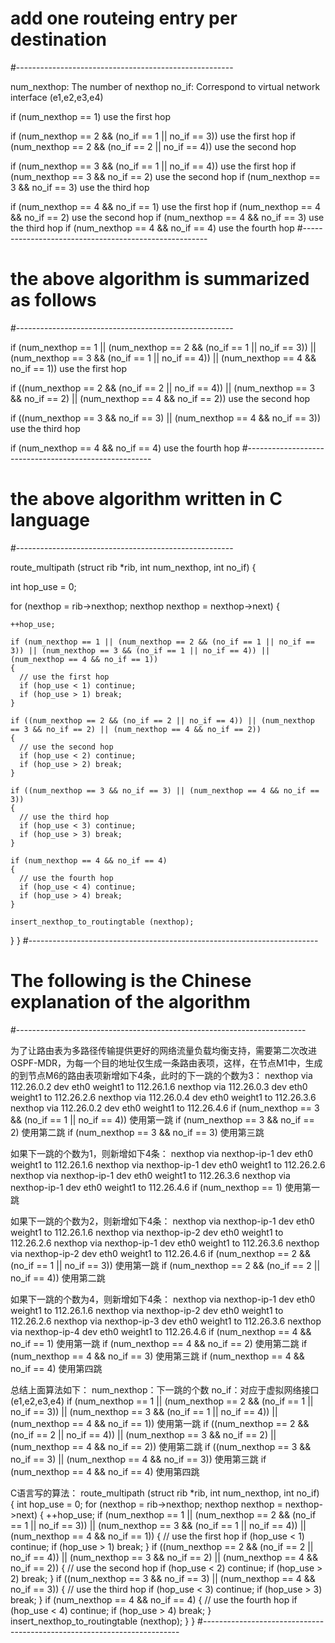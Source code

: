 
# add one routeing entry per destination
#------------------------------------------------------

num_nexthop:	The number of nexthop 
no_if:		Correspond to virtual network interface (e1,e2,e3,e4)

if (num_nexthop == 1) use the first hop

if (num_nexthop == 2 && (no_if == 1 || no_if == 3)) use the first hop
if (num_nexthop == 2 && (no_if == 2 || no_if == 4)) use the second hop

if (num_nexthop == 3 && (no_if == 1 || no_if == 4)) use the first hop
if (num_nexthop == 3 && no_if == 2) use the second hop
if (num_nexthop == 3 && no_if == 3) use the third hop

if (num_nexthop == 4 && no_if == 1) use the first hop
if (num_nexthop == 4 && no_if == 2) use the second hop
if (num_nexthop == 4 && no_if == 3) use the third hop
if (num_nexthop == 4 && no_if == 4) use the fourth hop
#------------------------------------------------------



# the above algorithm is summarized as follows 
#------------------------------------------------------

if (num_nexthop == 1 || (num_nexthop == 2 && (no_if == 1 || no_if == 3)) || (num_nexthop == 3 && (no_if == 1 || no_if == 4)) || (num_nexthop == 4 && no_if == 1)) use the first hop

if ((num_nexthop == 2 && (no_if == 2 || no_if == 4)) || (num_nexthop == 3 && no_if == 2) || (num_nexthop == 4 && no_if == 2)) use the second hop

if ((num_nexthop == 3 && no_if == 3) || (num_nexthop == 4 && no_if == 3)) use the third hop

if (num_nexthop == 4 && no_if == 4) use the fourth hop
#------------------------------------------------------

# the above algorithm written in C language
#------------------------------------------------------

route_multipath (struct rib *rib, int num_nexthop, int no_if)
{

  int hop_use = 0;

  for (nexthop = rib->nexthop; nexthop nexthop = nexthop->next)
  {

    ++hop_use;

    if (num_nexthop == 1 || (num_nexthop == 2 && (no_if == 1 || no_if == 3)) || (num_nexthop == 3 && (no_if == 1 || no_if == 4)) || (num_nexthop == 4 && no_if == 1))
    {
      // use the first hop
      if (hop_use < 1) continue;
      if (hop_use > 1) break;
    }

    if ((num_nexthop == 2 && (no_if == 2 || no_if == 4)) || (num_nexthop == 3 && no_if == 2) || (num_nexthop == 4 && no_if == 2))
    {
      // use the second hop
      if (hop_use < 2) continue;
      if (hop_use > 2) break;
    }

    if ((num_nexthop == 3 && no_if == 3) || (num_nexthop == 4 && no_if == 3))
    {
      // use the third hop
      if (hop_use < 3) continue;
      if (hop_use > 3) break;
    }

    if (num_nexthop == 4 && no_if == 4)
    {
      // use the fourth hop
      if (hop_use < 4) continue;
      if (hop_use > 4) break;
    }

    insert_nexthop_to_routingtable (nexthop);
  }
}
#------------------------------------------------------------------------



#  The following is the Chinese explanation of the algorithm 
#------------------------------------------------------------------------

为了让路由表为多路径传输提供更好的网络流量负载均衡支持，需要第二次改进OSPF-MDR，为每一个目的地址仅生成一条路由表项，这样，在节点M1中，生成的到节点M6的路由表项新增如下4条，此时的下一跳的个数为3：
nexthop via 112.26.0.2 dev eth0 weight1 to 112.26.1.6
nexthop via 112.26.0.3 dev eth0 weight1 to 112.26.2.6
nexthop via 112.26.0.4 dev eth0 weight1 to 112.26.3.6
nexthop via 112.26.0.2 dev eth0 weight1 to 112.26.4.6
if (num_nexthop == 3 && (no_if == 1 || no_if == 4)) 使用第一跳
if (num_nexthop == 3 && no_if == 2) 使用第二跳
if (num_nexthop == 3 && no_if == 3) 使用第三跳

如果下一跳的个数为1，则新增如下4条：
nexthop via nexthop-ip-1 dev eth0 weight1 to 112.26.1.6
nexthop via nexthop-ip-1 dev eth0 weight1 to 112.26.2.6
nexthop via nexthop-ip-1 dev eth0 weight1 to 112.26.3.6
nexthop via nexthop-ip-1 dev eth0 weight1 to 112.26.4.6
if (num_nexthop == 1) 使用第一跳

如果下一跳的个数为2，则新增如下4条：
nexthop via nexthop-ip-1 dev eth0 weight1 to 112.26.1.6
nexthop via nexthop-ip-2 dev eth0 weight1 to 112.26.2.6
nexthop via nexthop-ip-1 dev eth0 weight1 to 112.26.3.6
nexthop via nexthop-ip-2 dev eth0 weight1 to 112.26.4.6
if (num_nexthop == 2 && (no_if == 1 || no_if == 3)) 使用第一跳
if (num_nexthop == 2 && (no_if == 2 || no_if == 4)) 使用第二跳

如果下一跳的个数为4，则新增如下4条：
nexthop via nexthop-ip-1 dev eth0 weight1 to 112.26.1.6
nexthop via nexthop-ip-2 dev eth0 weight1 to 112.26.2.6
nexthop via nexthop-ip-3 dev eth0 weight1 to 112.26.3.6
nexthop via nexthop-ip-4 dev eth0 weight1 to 112.26.4.6
if (num_nexthop == 4 && no_if == 1) 使用第一跳
if (num_nexthop == 4 && no_if == 2) 使用第二跳
if (num_nexthop == 4 && no_if == 3) 使用第三跳
if (num_nexthop == 4 && no_if == 4) 使用第四跳

总结上面算法如下：
num_nexthop：下一跳的个数
no_if：对应于虚拟网络接口(e1,e2,e3,e4)
if (num_nexthop == 1 || (num_nexthop == 2 && (no_if == 1 || no_if == 3)) || (num_nexthop == 3 && (no_if == 1 || no_if == 4)) || (num_nexthop == 4 && no_if == 1)) 使用第一跳
if ((num_nexthop == 2 && (no_if == 2 || no_if == 4)) || (num_nexthop == 3 && no_if == 2) || (num_nexthop == 4 && no_if == 2)) 使用第二跳
if ((num_nexthop == 3 && no_if == 3) || (num_nexthop == 4 && no_if == 3)) 使用第三跳
if (num_nexthop == 4 && no_if == 4) 使用第四跳

C语言写的算法：
route_multipath (struct rib *rib, int num_nexthop, int no_if)
{
  int hop_use = 0;
  for (nexthop = rib->nexthop; nexthop nexthop = nexthop->next)
  {
    ++hop_use;
    if (num_nexthop == 1 || (num_nexthop == 2 && (no_if == 1 || no_if == 3)) || (num_nexthop == 3 && (no_if == 1 || no_if == 4)) || (num_nexthop == 4 && no_if == 1))
    {
      // use the first hop
      if (hop_use < 1) continue;
      if (hop_use > 1) break;
    }
    if ((num_nexthop == 2 && (no_if == 2 || no_if == 4)) || (num_nexthop == 3 && no_if == 2) || (num_nexthop == 4 && no_if == 2))
    {
      // use the second hop
      if (hop_use < 2) continue;
      if (hop_use > 2) break;
    }
    if ((num_nexthop == 3 && no_if == 3) || (num_nexthop == 4 && no_if == 3))
    {
      // use the third hop
      if (hop_use < 3) continue;
      if (hop_use > 3) break;
    }
    if (num_nexthop == 4 && no_if == 4)
    {
      // use the fourth hop
      if (hop_use < 4) continue;
      if (hop_use > 4) break;
    }
    insert_nexthop_to_routingtable (nexthop);
  }
}
#------------------------------------------------------------------------
